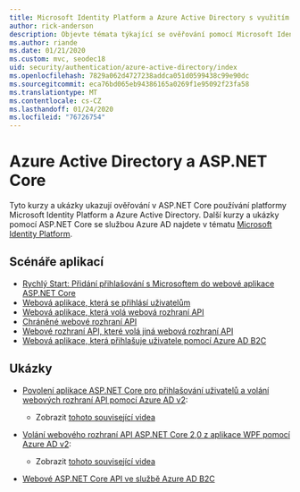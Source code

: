 ```yaml
---
title: Microsoft Identity Platform a Azure Active Directory s využitím ASP.NET Core
author: rick-anderson
description: Objevte témata týkající se ověřování pomocí Microsoft Identity Platform Azure Active Directory pro webové aplikace a rozhraní API v ASP.NET Core.
ms.author: riande
ms.date: 01/21/2020
ms.custom: mvc, seodec18
uid: security/authentication/azure-active-directory/index
ms.openlocfilehash: 7829a062d4727238addca051d0599438c99e90dc
ms.sourcegitcommit: eca76bd065eb94386165a0269f1e95092f23fa58
ms.translationtype: MT
ms.contentlocale: cs-CZ
ms.lasthandoff: 01/24/2020
ms.locfileid: "76726754"
---
```

# <a name="azure-active-directory-with-aspnet-core"></a>Azure Active Directory a ASP.NET Core

Tyto kurzy a ukázky ukazují ověřování v ASP.NET Core používání platformy Microsoft Identity Platform a Azure Active Directory. Další kurzy a ukázky pomocí ASP.NET Core se službou Azure AD najdete v tématu [Microsoft Identity Platform](/azure/active-directory/develop/).

## <a name="application-scenarios"></a>Scénáře aplikací

* [Rychlý Start: Přidání přihlašování s Microsoftem do webové aplikace ASP.NET Core](/azure/active-directory/develop/quickstart-v2-aspnet-core-webapp)
* [Webová aplikace, která se přihlásí uživatelům](/azure/active-directory/develop/scenario-web-app-sign-user-overview?tabs=aspnetcore)
* [Webová aplikace, která volá webová rozhraní API](/azure/active-directory/develop/scenario-web-app-call-api-overview)
* [Chráněné webové rozhraní API](/azure/active-directory/develop/scenario-protected-web-api-overview)
* [Webové rozhraní API, které volá jiná webová rozhraní API](/azure/active-directory/develop/scenario-web-api-call-api-overview)
* [Webová aplikace, která přihlašuje uživatele pomocí Azure AD B2C](xref:security/authentication/azure-ad-b2c)

## <a name="samples"></a>Ukázky

* [Povolení aplikace ASP.NET Core pro přihlašování uživatelů a volání webových rozhraní API pomocí Azure AD v2](/samples/azure-samples/active-directory-aspnetcore-webapp-openidconnect-v2/enable-webapp-signin/): 
  * Zobrazit [tohoto související videa](https://channel9.msdn.com/Events/Build/2018/THR5001)

* [Volání webového rozhraní API ASP.NET Core 2,0 z aplikace WPF pomocí Azure AD v2](/samples/azure-samples/active-directory-dotnet-native-aspnetcore-v2/calling-an-aspnet-core-web-api-from-a-wpf-application-using-azure-ad-v2/): 
  * Zobrazit [tohoto související videa](https://channel9.msdn.com/Events/Build/2018/THR5000)

* [Webové ASP.NET Core API ve službě Azure AD B2C](https://azure.microsoft.com/resources/samples/active-directory-b2c-dotnetcore-webapi/)
